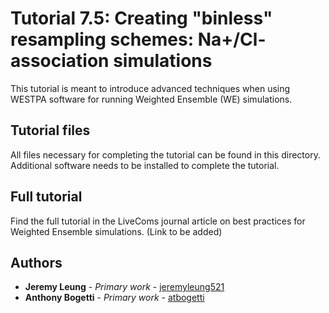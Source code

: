 # Tutorial 7.5: Creating "binless" resampling schemes: Na+/Cl- association simulations
This tutorial is meant to introduce advanced techniques when using WESTPA software for running Weighted Ensemble (WE) simulations.

## Tutorial files

All files necessary for completing the tutorial can be found in this directory.
Additional software needs to be installed to complete the tutorial.

## Full tutorial 

Find the full tutorial in the LiveComs journal article on best practices for Weighted Ensemble simulations. (Link to be added)

## Authors

* **Jeremy Leung** - *Primary work* - [jeremyleung521](https://github.com/jeremyleung521)
* **Anthony Bogetti** - *Primary work* - [atbogetti](https://github.com/atbogetti)
